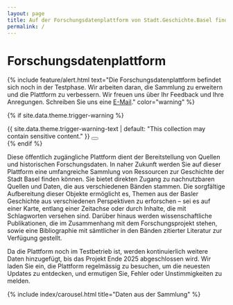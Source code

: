 ```yaml
---
layout: page
title: Auf der Forschungsdatenplattform von Stadt.Geschichte.Basel finden Sie nachnutzbare Quellen und Daten zur Geschichte der Stadt Basel.
permalink: /
---
```


# Forschungsdatenplattform

{% include feature/alert.html text="Die Forschungsdatenplattform befindet sich noch in der Testphase. Wir arbeiten daran, die Sammlung zu erweitern und die Plattform zu verbessern. Wir freuen uns über Ihr Feedback und Ihre Anregungen. Schreiben Sie uns eine <a href='mailto:info@stadtgeschichtebasel.ch'>E-Mail</a>." color="warning" %}

{% if site.data.theme.trigger-warning %}
<div class="alert alert-danger alert-dismissible fade show" role="alert" id="trigger-warning">
    {{ site.data.theme.trigger-warning-text | default: "This collection may contain sensitive content." }}
    <button type="button" class="btn-close top-50 translate-middle-y" data-bs-dismiss="alert" aria-label="Hinweis ausblenden"></button>
</div>
{% endif %}

Diese öffentlich zugängliche Plattform dient der Bereitstellung von Quellen und historischen Forschungsdaten. In naher Zukunft werden Sie auf dieser Plattform eine umfangreiche Sammlung von Ressourcen zur Geschichte der Stadt Basel finden können. Sie bietet direkten Zugang zu nachnutzbaren Quellen und Daten, die aus verschiedenen Bänden stammen. Die sorgfältige Aufbereitung dieser Objekte ermöglicht es, Themen aus der Basler Geschichte aus verschiedenen Perspektiven zu erforschen – sei es auf einer Karte, entlang einer Zeitachse oder durch Inhalte, die mit Schlagworten versehen sind. Darüber hinaus werden wissenschaftliche Publikationen, die im Zusammenhang mit dem Forschungsprojekt stehen, sowie eine Bibliographie mit sämtlicher in den Bänden zitierter Literatur zur Verfügung gestellt.

Da die Plattform noch im Testbetrieb ist, werden kontinuierlich weitere Daten hinzugefügt, bis das Projekt Ende 2025 abgeschlossen wird. Wir laden Sie ein, die Plattform regelmässig zu besuchen, um die neuesten Updates zu entdecken, und ermutigen Sie, Fehler oder Unstimmigkeiten zu melden.

{% include index/carousel.html title="Daten aus der Sammlung" %}